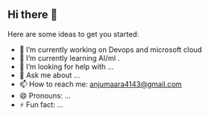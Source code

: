 ## Hi there 👋


Here are some ideas to get you started:

- 🔭 I’m currently working on  Devops and microsoft cloud 
- 🌱 I’m currently learning AI/ml
  .
- 🤔 I’m looking for help with ...
- 💬 Ask me about ...
- 📫 How to reach me: anjumaara4143@gmail.com
- 😄 Pronouns: ...
- ⚡ Fun fact: ...
